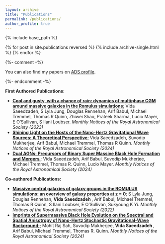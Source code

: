 ```yaml
---
layout: archive
title: "Publications"
permalink: /publications/
author_profile: true
---
```

{% include base_path %}

{% for post in site.publications reversed %}
  {% include archive-single.html %}
{% endfor %} 

{%- comment -%}
<p>You can also find my papers on <a href="https://ui.adsabs.harvard.edu/public-libraries/VpIIp5VrTBarBZq_afDM_A">ADS profile</a>.</p>
{%- endcomment -%}


<p><strong> First Authored Publications:</strong></p>
<ul>
	<li><a href="https://ui.adsabs.harvard.edu/abs/2023MNRAS.525.5677S/abstract"><strong> Cool and gusty, with a chance of rain: dynamics of multiphase CGM around massive galaxies in the Romulus simulations</strong></a>; Vida Saeedzadeh, S Lyla Jung, Douglas Rennehan, Arif Babul, Michael Tremmel, Thomas R Quinn, Zhiwei Shao, Prateek Sharma, Lucio Mayer, E O’Sullivan, S Ilani Loubser. <em> Monthly Notices of the Royal Astronomical Society (2023)</em></li>
	<li><a href="https://ui.adsabs.harvard.edu/abs/2023MNRAS.525.5677S/abstract"><strong> Shining Light on the Hosts of the Nano-Hertz Gravitational Wave Sources: A Theoretical Perspective</strong></a>; Vida Saeedzadeh, Suvodip Mukherjee, Arif Babul, Michael Tremmel, Thomas R Quinn. <em> Monthly Notices of the Royal Astronomical Society (2024)</em></li>
	<li><a href="https://ui.adsabs.harvard.edu/abs/2023MNRAS.525.5677S/abstract"><strong> Dual AGNs: Precursors of Binary Super Massive Black Hole Formation and Mergers </strong></a>; Vida Saeedzadeh, Arif Babul, Suvodip Mukherjee, Michael Tremmel, Thomas R. Quinn, Lucio Mayer. <em> Monthly Notices of the Royal Astronomical Society (2024)</em></li>
</ul>

<p><strong> Co-authored Publications:</strong></p>

<ul>
	<li><a href="https://ui.adsabs.harvard.edu/abs/2023MNRAS.525.5677S/abstract"><strong> Massive central galaxies of galaxy groups in the ROMULUS simulations: an overview of galaxy properties at z = 0</strong></a>; S Lyla Jung, Douglas Rennehan, <strong> Vida Saeedzadeh </strong> , Arif Babul, Michael Tremmel, Thomas R Quinn, S Ilani Loubser, E O’Sullivan, Sukyoung K Yi. <em> Monthly Notices of the Royal Astronomical Society (2022)</em></li>
	<li><a href="https://ui.adsabs.harvard.edu/abs/2023MNRAS.525.5677S/abstract"><strong> Imprints of Supermassive Black Hole Evolution on the Spectral and Spatial Anisotropy of Nano-Hertz Stochastic Gravitational-Wave Background;</strong></a>; Mohit Raj Sah, Suvodip Mukherjee, <strong> Vida Saeedzadeh </strong>, Arif Babul, Michael Tremmel, Thomas R. Quinn. <em> Monthly Notices of the Royal Astronomical Society (2024)</em></li>
</ul>
<ul>
